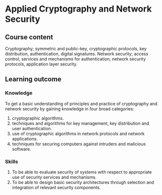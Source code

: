 # Applied Cryptography and Network Security

## Course content
Cryptography; symmetric and public-key, cryptographic protocols, key distribution, authentication, digital signatures. Network security; access control, services and mechanisms for authentication, network security protocols, application layer security.


## Learning outcome
### Knowledge
To get a basic understanding of principles and practice of cryptography and network security by gaining knowledge in four broad categories:

1) cryptographic algorithms.
2) techniques and algorithms for key management, key distribution and user authentication.
3) use of cryptographic algorithms in network protocols and network applications.
4) techniques for securing computers against intruders and malicious software.

### Skills

1) To be able to evaluate security of systems with respect to appropriate use of security services and mechanisms.
2) To be able to design basic security architectures through selection and integration of relevant security components.
